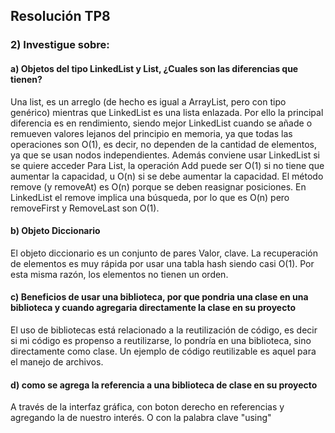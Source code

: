 ## Resolución TP8
### 2) Investigue sobre:
#### 	a) Objetos del tipo LinkedList y List, ¿Cuales son las diferencias que tienen?
Una list, es un arreglo (de hecho es igual a ArrayList, pero con tipo genérico) mientras que LinkedList es una lista enlazada. Por ello la principal diferencia es en rendimiento, siendo mejor LinkedList cuando se añade o remueven valores lejanos del principio en memoria, ya que todas las operaciones son O(1), es decir, no dependen de la cantidad de elementos, ya que se usan nodos independientes. Además conviene usar LinkedList si se quiere acceder 
Para List, la operación Add puede ser O(1) si no tiene que aumentar la capacidad, u O(n) si se debe aumentar la capacidad. El método remove (y removeAt) es O(n) porque se deben reasignar posiciones. 
En LinkedList el remove implica una búsqueda, por lo que es O(n) pero removeFirst y RemoveLast son O(1).

#### 	b) Objeto Diccionario

El objeto diccionario es un conjunto de pares Valor, clave. La recuperación de elementos es muy rápida por usar una tabla hash siendo casi O(1). Por esta misma razón, los elementos no tienen un orden.

#### 	c) Beneficios de usar una biblioteca, por que pondria una clase en una biblioteca y cuando agregaria 	directamente la clase en su proyecto

El uso de bibliotecas está relacionado a la reutilización de código, es decir si mi código es propenso a reutilizarse, lo pondría en una biblioteca, sino directamente como clase. 
Un ejemplo de código reutilizable es aquel para el manejo de archivos.

#### 	d) como se agrega la referencia a una biblioteca de clase en su proyecto

A través de la interfaz gráfica, con boton derecho en referencias y agregando la de nuestro interés. O con la palabra clave "using"